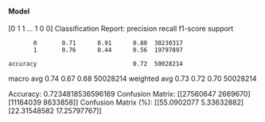 #### Model
[0 1 1 ... 1 0 0]
Classification Report:
              precision    recall  f1-score   support

           0       0.71      0.91      0.80  30230317
           1       0.76      0.44      0.56  19797897

    accuracy                           0.72  50028214
   macro avg       0.74      0.67      0.68  50028214
weighted avg       0.73      0.72      0.70  50028214

Accuracy: 0.7234818536596169
Confusion Matrix:
[[27560647  2669670]
 [11164039  8633858]]
Confusion Matrix (%):
[[55.0902077   5.33632882]
 [22.31548582 17.25797767]]
